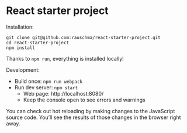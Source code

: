 # React starter project

Installation:

```
git clone git@github.com:rauschma/react-starter-project.git
cd react-starter-project
npm install
```

Thanks to `npm run`, everything is installed locally!

Development:

* Build once: `npm run webpack`
* Run dev server: `npm start`
    * Web page: http://localhost:8080/
    * Keep the console open to see errors and warnings

You can check out hot reloading by making changes to the JavaScript source code. You’ll see the results of those changes in the browser right away.